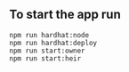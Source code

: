 ## To start the app run

```
npm run hardhat:node
npm run hardhat:deploy
npm run start:owner
npm run start:heir
```
